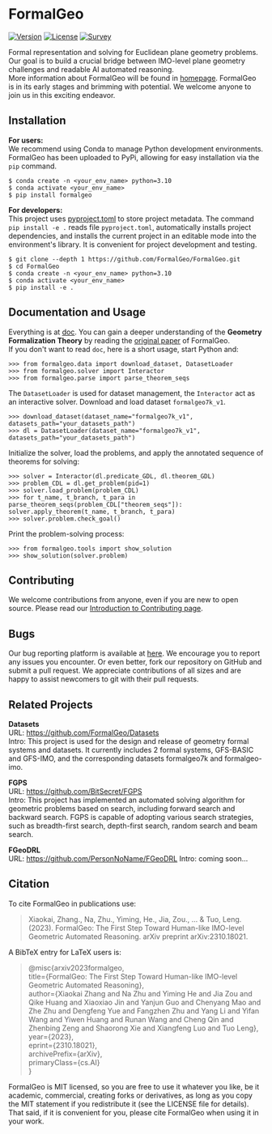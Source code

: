 # FormalGeo

[![Version](https://img.shields.io/badge/Version-0.0.3-brightgreen)](https://github.com/FormalGeo/FormalGeo)
[![License](https://img.shields.io/badge/License-MIT-green)](https://opensource.org/licenses/MIT)
[![Survey](https://img.shields.io/badge/Survey-FormalGeo-blue)](https://github.com/FormalGeo/FormalGeo)

Formal representation and solving for Euclidean plane geometry problems. Our goal is to build a crucial bridge between
IMO-level plane geometry challenges and readable AI automated reasoning.  
More information about FormalGeo will be found in [homepage](https://formalgeo.github.io/). FormalGeo is in its early
stages and brimming with potential. We welcome anyone to join us in this exciting endeavor.

## Installation

**For users:**  
We recommend using Conda to manage Python development environments. FormalGeo has been uploaded to PyPi, allowing for
easy installation via the `pip` command.

    $ conda create -n <your_env_name> python=3.10
    $ conda activate <your_env_name>
    $ pip install formalgeo

**For developers:**  
This project uses [pyproject.toml](https://packaging.python.org/en/latest/specifications/declaring-project-metadata) to
store project metadata. The command `pip install -e .` reads file `pyproject.toml`, automatically installs project
dependencies, and installs the current project in an editable mode into the environment's library. It is convenient for
project development and testing.

    $ git clone --depth 1 https://github.com/FormalGeo/FormalGeo.git
    $ cd FormalGeo
    $ conda create -n <your_env_name> python=3.10
    $ conda activate <your_env_name>
    $ pip install -e .

## Documentation and Usage

Everything is at [doc](./doc/doc.md). You can gain a deeper understanding of the **Geometry Formalization Theory**
by reading the [original paper](https://arxiv.org/abs/2310.18021) of FormalGeo.  
If you don't want to read `doc`, here is a short usage, start Python and:

    >>> from formalgeo.data import download_dataset, DatasetLoader
    >>> from formalgeo.solver import Interactor
    >>> from formalgeo.parse import parse_theorem_seqs

The `DatasetLoader` is used for dataset management, the `Interactor` act as an interactive solver. Download and load
dataset `formalgeo7k_v1`.

    >>> download_dataset(dataset_name="formalgeo7k_v1", datasets_path="your_datasets_path")
    >>> dl = DatasetLoader(dataset_name="formalgeo7k_v1", datasets_path="your_datasets_path")

Initialize the solver, load the problems, and apply the annotated sequence of theorems for solving:

    >>> solver = Interactor(dl.predicate_GDL, dl.theorem_GDL)
    >>> problem_CDL = dl.get_problem(pid=1)
    >>> solver.load_problem(problem_CDL)
    >>> for t_name, t_branch, t_para in parse_theorem_seqs(problem_CDL["theorem_seqs"]): solver.apply_theorem(t_name, t_branch, t_para)
    >>> solver.problem.check_goal()

Print the problem-solving process:

    >>> from formalgeo.tools import show_solution
    >>> show_solution(solver.problem)

## Contributing

We welcome contributions from anyone, even if you are new to open source. Please read our [Introduction to Contributing
page](./doc/contributing.md).

## Bugs

Our bug reporting platform is available at [here](https://github.com/FormalGeo/FormalGeo/issues). We encourage you to
report any issues you encounter. Or even better, fork our repository on GitHub and submit a pull request. We appreciate
contributions of all sizes and are happy to assist newcomers to git with their pull requests.

## Related Projects

**Datasets**  
URL: https://github.com/FormalGeo/Datasets  
Intro: This project is used for the design and release of geometry formal systems and datasets. It currently includes 2
formal systems, GFS-BASIC and GFS-IMO, and the corresponding datasets formalgeo7k and formalgeo-imo.

**FGPS**  
URL: https://github.com/BitSecret/FGPS  
Intro: This project has implemented an automated solving algorithm for geometric problems based on search, including
forward search and backward search. FGPS is capable of adopting various search strategies, such as breadth-first search,
depth-first search, random search and beam search.

**FGeoDRL**  
URL: https://github.com/PersonNoName/FGeoDRL
Intro: coming soon...

## Citation

To cite FormalGeo in publications use:
> Xiaokai, Zhang., Na, Zhu., Yiming, He., Jia, Zou., ... & Tuo, Leng. (2023). FormalGeo: The First Step Toward
> Human-like IMO-level Geometric Automated Reasoning. arXiv preprint arXiv:2310.18021.

A BibTeX entry for LaTeX users is:
> @misc{arxiv2023formalgeo,  
> title={FormalGeo: The First Step Toward Human-like IMO-level Geometric Automated Reasoning},  
> author={Xiaokai Zhang and Na Zhu and Yiming He and Jia Zou and Qike Huang and Xiaoxiao Jin and Yanjun Guo and Chenyang
> Mao and Zhe Zhu and Dengfeng Yue and Fangzhen Zhu and Yang Li and Yifan Wang and Yiwen Huang and Runan Wang and Cheng
> Qin and Zhenbing Zeng and Shaorong Xie and Xiangfeng Luo and Tuo Leng},  
> year={2023},  
> eprint={2310.18021},  
> archivePrefix={arXiv},  
> primaryClass={cs.AI}  
> }

FormalGeo is MIT licensed, so you are free to use it whatever you like, be it academic, commercial, creating forks or
derivatives, as long as you copy the MIT statement if you redistribute it (see the LICENSE file for details). That said,
if it is convenient for you, please cite FormalGeo when using it in your work.
